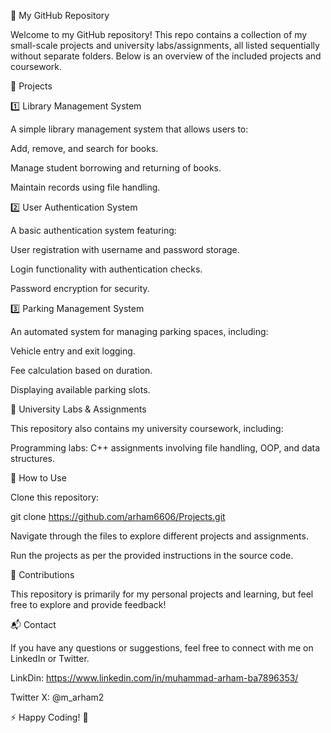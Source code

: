 📂 My GitHub Repository

Welcome to my GitHub repository! This repo contains a collection of my small-scale projects and university labs/assignments, all listed sequentially without separate folders. Below is an overview of the included projects and coursework.

📌 Projects

1️⃣ Library Management System

A simple library management system that allows users to:

Add, remove, and search for books.

Manage student borrowing and returning of books.

Maintain records using file handling.

2️⃣ User Authentication System

A basic authentication system featuring:

User registration with username and password storage.

Login functionality with authentication checks.

Password encryption for security.

3️⃣ Parking Management System

An automated system for managing parking spaces, including:

Vehicle entry and exit logging.

Fee calculation based on duration.

Displaying available parking slots.

🏫 University Labs & Assignments

This repository also contains my university coursework, including:

Programming labs: C++ assignments involving file handling, OOP, and data structures.

🚀 How to Use

Clone this repository:

git clone https://github.com/arham6606/Projects.git

Navigate through the files to explore different projects and assignments.

Run the projects as per the provided instructions in the source code.

🤝 Contributions

This repository is primarily for my personal projects and learning, but feel free to explore and provide feedback!

📬 Contact

If you have any questions or suggestions, feel free to connect with me on LinkedIn or Twitter.

LinkDin: https://www.linkedin.com/in/muhammad-arham-ba7896353/

Twitter X: @m_arham2

⚡ Happy Coding! 🚀

